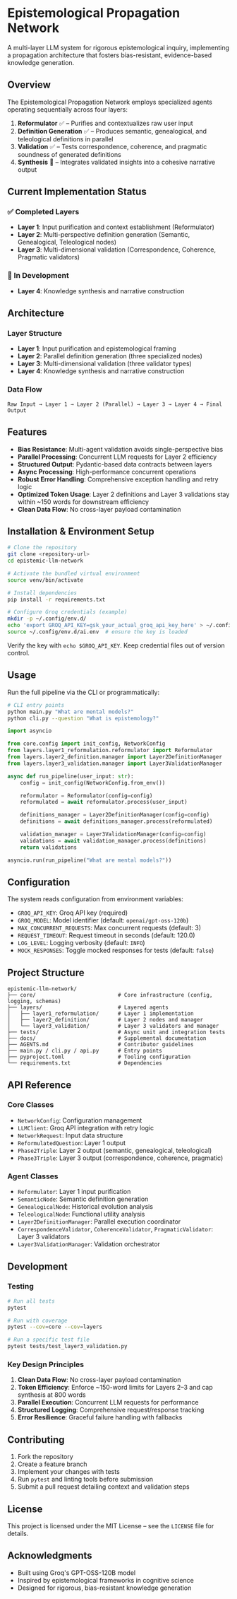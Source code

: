 # Epistemological Propagation Network

A multi-layer LLM system for rigorous epistemological inquiry, implementing a propagation architecture that fosters bias-resistant, evidence-based knowledge generation.

## Overview

The Epistemological Propagation Network employs specialized agents operating sequentially across four layers:

1. **Reformulator** ✅ – Purifies and contextualizes raw user input
2. **Definition Generation** ✅ – Produces semantic, genealogical, and teleological definitions in parallel
3. **Validation** ✅ – Tests correspondence, coherence, and pragmatic soundness of generated definitions
4. **Synthesis** 🚧 – Integrates validated insights into a cohesive narrative output

## Current Implementation Status

### ✅ Completed Layers
- **Layer 1**: Input purification and context establishment (Reformulator)
- **Layer 2**: Multi-perspective definition generation (Semantic, Genealogical, Teleological nodes)
- **Layer 3**: Multi-dimensional validation (Correspondence, Coherence, Pragmatic validators)

### 🚧 In Development
- **Layer 4**: Knowledge synthesis and narrative construction

## Architecture

### Layer Structure
- **Layer 1**: Input purification and epistemological framing
- **Layer 2**: Parallel definition generation (three specialized nodes)
- **Layer 3**: Multi-dimensional validation (three validator types)
- **Layer 4**: Knowledge synthesis and narrative construction

### Data Flow

```mermaid
Raw Input → Layer 1 → Layer 2 (Parallel) → Layer 3 → Layer 4 → Final Output
```

## Features

- **Bias Resistance**: Multi-agent validation avoids single-perspective bias
- **Parallel Processing**: Concurrent LLM requests for Layer 2 efficiency
- **Structured Output**: Pydantic-based data contracts between layers
- **Async Processing**: High-performance concurrent operations
- **Robust Error Handling**: Comprehensive exception handling and retry logic
- **Optimized Token Usage**: Layer 2 definitions and Layer 3 validations stay within ~150 words for downstream efficiency
- **Clean Data Flow**: No cross-layer payload contamination

## Installation & Environment Setup

```bash
# Clone the repository
git clone <repository-url>
cd epistemic-llm-network

# Activate the bundled virtual environment
source venv/bin/activate

# Install dependencies
pip install -r requirements.txt

# Configure Groq credentials (example)
mkdir -p ~/.config/env.d/
echo 'export GROQ_API_KEY=gsk_your_actual_groq_api_key_here' > ~/.config/env.d/ai.env
source ~/.config/env.d/ai.env  # ensure the key is loaded
```

Verify the key with `echo $GROQ_API_KEY`. Keep credential files out of version control.

## Usage

Run the full pipeline via the CLI or programmatically:

```bash
# CLI entry points
python main.py "What are mental models?"
python cli.py --question "What is epistemology?"
```

```python
import asyncio

from core.config import init_config, NetworkConfig
from layers.layer1_reformulation.reformulator import Reformulator
from layers.layer2_definition.manager import Layer2DefinitionManager
from layers.layer3_validation.manager import Layer3ValidationManager

async def run_pipeline(user_input: str):
    config = init_config(NetworkConfig.from_env())

    reformulator = Reformulator(config=config)
    reformulated = await reformulator.process(user_input)

    definitions_manager = Layer2DefinitionManager(config=config)
    definitions = await definitions_manager.process(reformulated)

    validation_manager = Layer3ValidationManager(config=config)
    validations = await validation_manager.process(definitions)
    return validations

asyncio.run(run_pipeline("What are mental models?"))
```

## Configuration

The system reads configuration from environment variables:

- `GROQ_API_KEY`: Groq API key (required)
- `GROQ_MODEL`: Model identifier (default: `openai/gpt-oss-120b`)
- `MAX_CONCURRENT_REQUESTS`: Max concurrent requests (default: 3)
- `REQUEST_TIMEOUT`: Request timeout in seconds (default: 120.0)
- `LOG_LEVEL`: Logging verbosity (default: `INFO`)
- `MOCK_RESPONSES`: Toggle mocked responses for tests (default: `false`)

## Project Structure

```
epistemic-llm-network/
├── core/                          # Core infrastructure (config, logging, schemas)
├── layers/                        # Layered agents
│   ├── layer1_reformulation/      # Layer 1 implementation
│   ├── layer2_definition/         # Layer 2 nodes and manager
│   └── layer3_validation/         # Layer 3 validators and manager
├── tests/                         # Async unit and integration tests
├── docs/                          # Supplemental documentation
├── AGENTS.md                      # Contributor guidelines
├── main.py / cli.py / api.py      # Entry points
├── pyproject.toml                 # Tooling configuration
└── requirements.txt               # Dependencies
```

## API Reference

### Core Classes

- `NetworkConfig`: Configuration management
- `LLMClient`: Groq API integration with retry logic
- `NetworkRequest`: Input data structure
- `ReformulatedQuestion`: Layer 1 output
- `Phase2Triple`: Layer 2 output (semantic, genealogical, teleological)
- `Phase3Triple`: Layer 3 output (correspondence, coherence, pragmatic)

### Agent Classes

- `Reformulator`: Layer 1 input purification
- `SemanticNode`: Semantic definition generation
- `GenealogicalNode`: Historical evolution analysis
- `TeleologicalNode`: Functional utility analysis
- `Layer2DefinitionManager`: Parallel execution coordinator
- `CorrespondenceValidator`, `CoherenceValidator`, `PragmaticValidator`: Layer 3 validators
- `Layer3ValidationManager`: Validation orchestrator

## Development

### Testing

```bash
# Run all tests
pytest

# Run with coverage
pytest --cov=core --cov=layers

# Run a specific test file
pytest tests/test_layer3_validation.py
```

### Key Design Principles

1. **Clean Data Flow**: No cross-layer payload contamination
2. **Token Efficiency**: Enforce ~150-word limits for Layers 2–3 and cap synthesis at 800 words
3. **Parallel Execution**: Concurrent LLM requests for performance
4. **Structured Logging**: Comprehensive request/response tracking
5. **Error Resilience**: Graceful failure handling with fallbacks

## Contributing

1. Fork the repository
2. Create a feature branch
3. Implement your changes with tests
4. Run `pytest` and linting tools before submission
5. Submit a pull request detailing context and validation steps

## License

This project is licensed under the MIT License – see the `LICENSE` file for details.

## Acknowledgments

- Built using Groq's GPT-OSS-120B model
- Inspired by epistemological frameworks in cognitive science
- Designed for rigorous, bias-resistant knowledge generation
